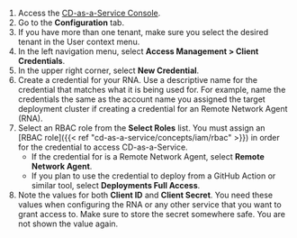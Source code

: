 1. Access the [CD-as-a-Service Console](https://console.cloud.armory.io).
1. Go to the **Configuration** tab.
1. If you have more than one tenant, make sure you select the desired tenant in the User context menu.
1. In the left navigation menu, select **Access Management > Client Credentials**.
1. In the upper right corner, select **New Credential**.
1. Create a credential for your RNA. Use a descriptive name for the credential that matches what it is being used for. For example, name the credentials the same as the account name you assigned the target deployment cluster if creating a credential for an Remote Network Agent (RNA).
1. Select an RBAC role from the **Select Roles** list. You must assign an [RBAC role]({{< ref "cd-as-a-service/concepts/iam/rbac" >}}) in order for the credential to access CD-as-a-Service.
   * If the credential for is a Remote Network Agent, select **Remote Network Agent**.
   * If you plan to use the credential to deploy from a GitHub Action or similar tool, select **Deployments Full Access**.
1. Note the values for both **Client ID** and **Client Secret**. You need these values when configuring the RNA or any other service that you want to grant access to. Make sure to store the secret somewhere safe. You are not shown the value again.

